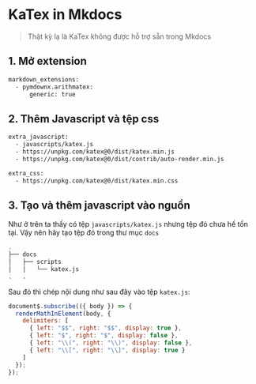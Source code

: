 # KaTex in Mkdocs

> Thật kỳ lạ là KaTex không được hỗ trợ sẵn trong Mkdocs

## 1. Mở extension

```bash
markdown_extensions:
  - pymdownx.arithmatex:
      generic: true
```

## 2. Thêm Javascript và tệp css

```bash
extra_javascript:
  - javascripts/katex.js
  - https://unpkg.com/katex@0/dist/katex.min.js
  - https://unpkg.com/katex@0/dist/contrib/auto-render.min.js

extra_css:
  - https://unpkg.com/katex@0/dist/katex.min.css
```

## 3. Tạo và thêm javascript vào nguồn

Như ở trên ta thấy có tệp `javascripts/katex.js` nhưng tệp đó chưa hề tồn tại. Vậy nên hãy tạo tệp đó trong thư mục `docs`

```bash
.
├── docs
│   ├── scripts
│   │   └── katex.js
.   .
```

Sau đó thì chép nội dung như sau đây vào tệp `katex.js`:

```javascript
document$.subscribe(({ body }) => {
  renderMathInElement(body, {
    delimiters: [
      { left: "$$", right: "$$", display: true },
      { left: "$", right: "$", display: false },
      { left: "\\(", right: "\\)", display: false },
      { left: "\\[", right: "\\]", display: true }
    ]
  });
});
```
